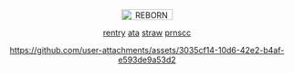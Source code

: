 <div align="center">

<img width="90" height="19" alt="REBORN (1)" src="https://github.com/user-attachments/assets/167e6faa-240f-48a5-8901-d4bdbcf0d99c" />

[rentry](https://rentry.co/weaveroflight) ‎‎‎‎‎‎‎[ata](https://qupid.atabook.org)   ‎‎‎[straw‎](https://martyroftheabyss.straw.page) ‎‎‎‎[prnscc](https://pronouns.cc/@caufin)




https://github.com/user-attachments/assets/3035cf14-10d6-42e2-b4af-e593de9a53d2




 


</div>



 
